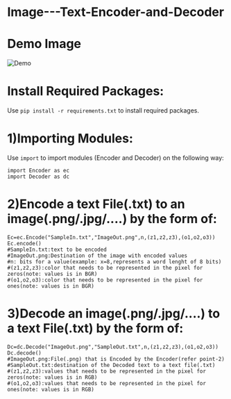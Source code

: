# Image---Text-Encoder-and-Decoder
# Demo Image
![Demo](https://github.com/IN4111/Text-Image-Encoder-Decoder/assets/123793292/c07c3323-b0cf-4c9f-bef4-879cfe1b2b0e)

# Install Required Packages:
 Use ```pip install -r requirements.txt``` to install required packages.
# 1)Importing Modules:
Use ```import``` to import modules (Encoder and Decoder) on the following way:
```
import Encoder as ec
import Decoder as dc
```
# 2)Encode a text File(.txt) to an image(.png/.jpg/....) by the form of:
```
Ec=ec.Encode("SampleIn.txt","ImageOut.png",n,(z1,z2,z3),(o1,o2,o3))
Ec.encode()
#SampleIn.txt:text to be encoded
#ImageOut.png:Destination of the image with encoded values
#n: bits for a value(example: x=8,represents a word lenght of 8 bits)
#(z1,z2,z3):color that needs to be represented in the pixel for zeros(note: values is in BGR)
#(o1,o2,o3):color that needs to be represented in the pixel for ones(note: values is in BGR)
```
# 3)Decode an image(.png/.jpg/....) to a text File(.txt) by the form of:
```
Dc=dc.Decode("ImageOut.png","SampleOut.txt",n,(z1,z2,z3),(o1,o2,o3))
Dc.decode()
#ImageOut.png:File(.png) that is Encoded by the Encoder(refer point-2)
#SampleOut.txt:destination of the Decoded text to a text file(.txt)
#(z1,z2,z3):values that needs to be represented in the pixel for zeros(note: values is in RGB)
#(o1,o2,o3):values that needs to be represented in the pixel for ones(note: values is in RGB)
```
